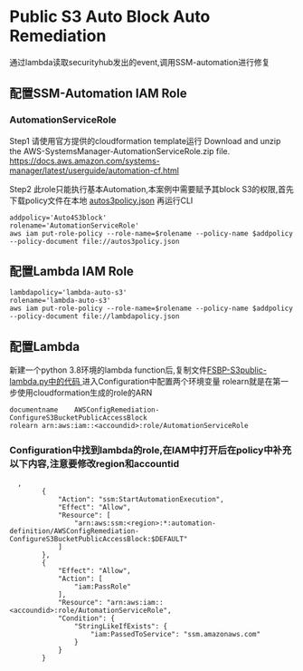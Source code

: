 # Public S3 Auto Block Auto Remediation
通过lambda读取securityhub发出的event,调用SSM-automation进行修复
## 配置SSM-Automation IAM Role
### AutomationServiceRole
Step1 请使用官方提供的cloudformation template运行
Download and unzip the AWS-SystemsManager-AutomationServiceRole.zip file. 
https://docs.aws.amazon.com/systems-manager/latest/userguide/automation-cf.html

Step2 此role只能执行基本Automation,本案例中需要赋予其block S3的权限,首先下载policy文件在本地
[autos3policy.json](/autos3policy.json)
再运行CLI
```
addpolicy='Auto4S3block'
rolename='AutomationServiceRole'
aws iam put-role-policy --role-name=$rolename --policy-name $addpolicy --policy-document file://autos3policy.json
```
## 配置Lambda IAM Role

```
lambdapolicy='lambda-auto-s3'
rolename='lambda-auto-s3'
aws iam put-role-policy --role-name=$rolename --policy-name $addpolicy --policy-document file://lambdapolicy.json
```

## 配置Lambda
新建一个python 3.8环境的lambda function后,复制文件[FSBP-S3public-lambda.py中的代码 ](/FSBP-S3public-lambda.py)
进入Configuration中配置两个环境变量
rolearn就是在第一步使用cloudformation生成的role的ARN
```
documentname	AWSConfigRemediation-ConfigureS3BucketPublicAccessBlock
rolearn	arn:aws:iam::<accoundid>:role/AutomationServiceRole
```

### Configuration中找到lambda的role,在IAM中打开后在policy中补充以下内容,注意要修改region和accountid

```
  ,
        {
            "Action": "ssm:StartAutomationExecution",
            "Effect": "Allow",
            "Resource": [
                "arn:aws:ssm:<region>:*:automation-definition/AWSConfigRemediation-ConfigureS3BucketPublicAccessBlock:$DEFAULT"
            ]
        },
        {
            "Effect": "Allow",
            "Action": [
                "iam:PassRole"
            ],
            "Resource": "arn:aws:iam::<accoundid>:role/AutomationServiceRole",
            "Condition": {
                "StringLikeIfExists": {
                    "iam:PassedToService": "ssm.amazonaws.com"
                }
            }
        }
```
